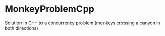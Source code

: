 # MonkeyProblemCpp
Solution in C++ to a concurrency problem (monkeys crossing a canyon in both directions)

